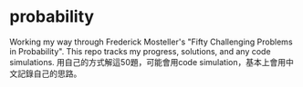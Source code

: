 # probability
Working my way through Frederick Mosteller's "Fifty Challenging Problems in Probability". This repo tracks my progress, solutions, and any code simulations.
用自己的方式解這50題，可能會用code simulation，基本上會用中文記錄自己的思路。
